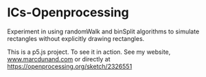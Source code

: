 # ICs-Openprocessing
 Experiment in using randomWalk and binSplit algorithms to simulate rectangles without explicitly drawing rectangles. 

This is a p5.js project. To see it in action. See my website, www.marcdunand.com or directly at https://openprocessing.org/sketch/2326551
